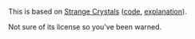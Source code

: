 This is based on [Strange Crystals](http://js1k.com/2013-spring/demo/1459)
([code](https://github.com/ehouais/js1k), [explanation](http://ehouais.net/2013/04/js1k-2013-part-1-introduction/)).

Not sure of its license so you've been warned.
